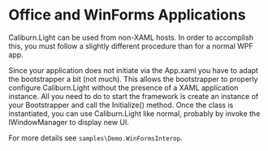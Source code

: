 # Office and WinForms Applications

Caliburn.Light can be used from non-XAML hosts. In order to accomplish this, you must follow a slightly different procedure than for a normal WPF app.

Since your application does not initiate via the App.xaml you have to adapt the bootstrapper a bit (not much). This allows the bootstrapper to properly configure Caliburn.Light without the presence of a XAML application instance. All you need to do to start the framework is create an instance of your Bootstrapper and call the Initialize() method. Once the class is instantiated, you can use Caliburn.Light like normal, probably by invoke the IWindowManager to display new UI.

For more details see `samples\Demo.WinFormsInterop`.
